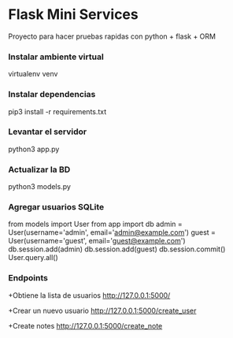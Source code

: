 # Flask Mini Services
Proyecto para hacer pruebas rapidas con python + flask + ORM

### Instalar ambiente virtual
virtualenv venv

### Instalar dependencias
pip3 install -r requirements.txt

### Levantar el servidor
python3 app.py

### Actualizar la BD
python3 models.py


### Agregar usuarios SQLite
from models import User
from app import db
admin = User(username='admin', email='admin@example.com')
guest = User(username='guest', email='guest@example.com')
db.session.add(admin)
db.session.add(guest)
db.session.commit()
User.query.all()

### Endpoints

+Obtiene la lista de usuarios
http://127.0.0.1:5000/

+Crear un nuevo usuario
http://127.0.0.1:5000/create_user

+Create notes
http://127.0.0.1:5000/create_note